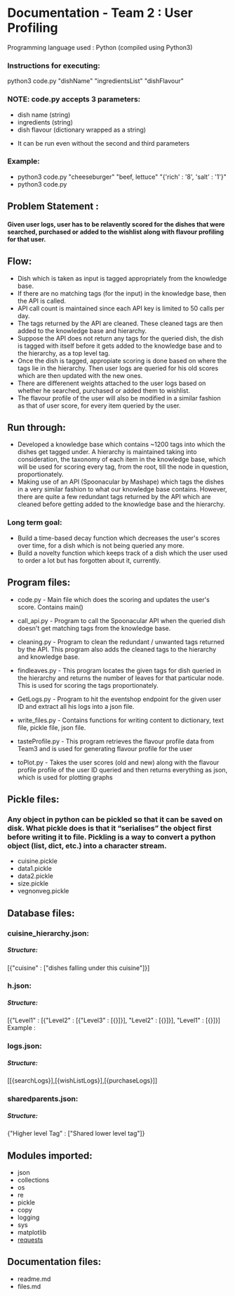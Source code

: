 # Documentation - Team 2 : User Profiling


Programming language used : Python (compiled using Python3)

### Instructions for executing: 
python3 code.py "dishName" "ingredientsList" "dishFlavour"

### NOTE: code.py accepts 3 parameters: 

- dish name (string)
- ingredients (string)
- dish flavour (dictionary wrapped as a string)
* It can be run even without the second and third parameters

### Example:
- python3 code.py "cheeseburger" "beef, lettuce" "{'rich' : '8', 'salt' : '1'}"
- python3 code.py 

## Problem Statement : 
#### Given user logs, user has to be relavently scored for the dishes that were searched, purchased or added to the wishlist along with flavour profiling for that user.

##  Flow:

* Dish which is taken as input is tagged appropriately from the knowledge base.
* If there are no matching tags (for the input) in the knowledge base, then the API is called.
* API call count is maintained since each API key is limited to 50 calls per day.
* The tags returned by the API are cleaned. These cleaned tags are then added to the knowledge base and hierarchy.
* Suppose the API does not return any tags for the queried dish, the dish is tagged with itself before it gets added to the knowledge base and to the hierarchy, as a top level tag.
* Once the dish is tagged, appropiate scoring is done based on where the tags lie in the hierarchy. Then user logs are queried for his old scores which are then updated with the new ones.
* There are differenent weights attached to the user logs based on whether he searched, purchased or added them to wishlist.
* The flavour profile of the user will also be modified in a similar fashion as that of user score, for every item queried by the user.

##  Run through:

* Developed a knowledge base which contains ~1200 tags into which the dishes get tagged under. A hierarchy is maintained taking into consideration, the taxonomy of each item in the knowledge base, which will be used for scoring every tag, from the root, till the node in question, proportionately.
* Making use of an API (Spoonacular by Mashape) which tags the dishes in a very similar fashion to what our knowledge base contains. However, there are quite a few redundant tags returned by the API which are cleaned before getting added to the knowledge base and the hierarchy.

### Long term goal:
- Build a time-based decay function which decreases the user's scores over time, for a dish which is not being queried any more.
- Build a novelty function which keeps track of a dish which the user used to order a lot but has forgotten about it, currently.



## Program files:

- code.py - Main file which does the scoring and updates the user's score. Contains main()

- call_api.py - Program to call the Spoonacular API when the queried dish doesn't get matching tags from the knowledge base.

- cleaning.py - Program to clean the redundant / unwanted tags returned by the API. This program also adds the cleaned tags to the hierarchy and knowledge base.

- findleaves.py - This program locates the given tags for dish queried in the hierarchy and returns the number of leaves for that particular node. This is used for scoring the tags proportionately.

- GetLogs.py - Program to hit the eventshop endpoint for the given user ID and extract all his logs into a json file.

- write_files.py - Contains functions for writing content to dictionary, text file, pickle file, json file.

- tasteProfile.py - This program retrieves the flavour profile data from Team3 and is used for generating flavour profile for the user

- toPlot.py - Takes the user scores (old and new) along with the flavour profile profile of the user ID queried and then returns everything as json, which is used for plotting graphs

## Pickle files:
###  Any object in python can be pickled so that it can be saved on disk. What pickle does is that it “serialises” the object first before writing it to file. Pickling is a way to convert a python object (list, dict, etc.) into a character stream.
- cuisine.pickle
- data1.pickle
- data2.pickle
- size.pickle
- vegnonveg.pickle

## Database files:
### cuisine_hierarchy.json:
##### Structure:
[{"cuisine" : ["dishes falling under this cuisine"]}]
### h.json:
##### Structure:
[{"Level1" : [{"Level2" : [{"Level3" : [{}]}], "Level2" : [{}]}], "Level1" : [{}]}]
Example : 
### logs.json:
##### Structure:
[[{searchLogs}],[{wishListLogs}],[{purchaseLogs}]]
### sharedparents.json: 
##### Structure:
{"Higher level Tag" : ["Shared lower level tag"]}

## Modules imported:
- json
- collections
- os
- re
- pickle
- copy
- logging
- sys
- matplotlib
- [requests](http://docs.python-requests.org/en/latest/user/install/)

## Documentation files:
- readme.md
- files.md
